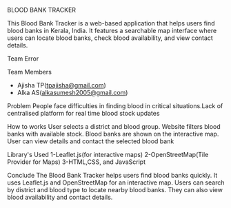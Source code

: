 
BLOOD BANK TRACKER

This Blood Bank Tracker is a web-based application that helps users find blood banks in Kerala, India. It features a searchable map interface where users can locate blood banks, check blood availability, and view contact details.

Team Error

Team Members
- Ajisha TP(tpajisha@gmail.com) 
- Alka AS(alkasumesh2005@gmail.com)

Problem
People face difficulties in finding blood in critical situations.Lack of centralised platform for real time blood stock updates

How to works
User selects a district and blood group. Website filters blood banks with available stock. Blood banks are shown on the interactive map. User can view details and contact the selected blood bank

Library's Used
1-Leaflet.js(for interactive maps) 
2-OpenStreetMap(Tile Provider for Maps)
3-HTML,CSS, and JavaScript

Conclude
The Blood Bank Tracker helps users find blood banks quickly. It uses Leaflet.js and OpenStreetMap for an interactive map. Users can search by district and blood type to locate nearby blood banks. They can also view blood availability and contact details.
